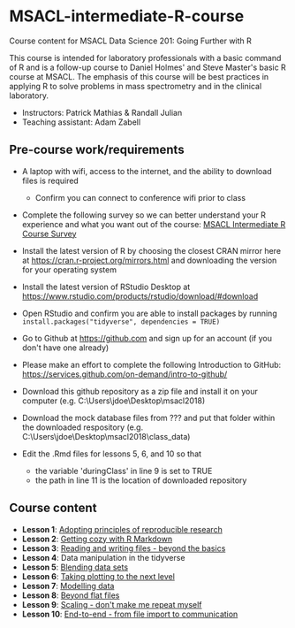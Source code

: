 # MSACL-intermediate-R-course
Course content for MSACL Data Science 201: Going Further with R

This course is intended for laboratory professionals with a basic command of R and is a follow-up course to Daniel Holmes' and Steve Master's basic R course at MSACL. The emphasis of this course will be best practices in applying R to solve problems in mass spectrometry and in the clinical laboratory.

- Instructors: Patrick Mathias & Randall Julian
- Teaching assistant: Adam Zabell

## Pre-course work/requirements

- A laptop with wifi, access to the internet, and the ability to download files is required
  - Confirm you can connect to conference wifi prior to class
- Complete the following survey so we can better understand your R experience and what you want out of the course: [MSACL Intermediate R Course Survey](https://goo.gl/forms/3D2RNAb5wkdbZnPd2)
- Install the latest version of R by choosing the closest CRAN mirror here at https://cran.r-project.org/mirrors.html and downloading the version for your operating system
- Install the latest version of RStudio Desktop at https://www.rstudio.com/products/rstudio/download/#download 
- Open RStudio and confirm you are able to install packages by running `install.packages("tidyverse", dependencies = TRUE)`
- Go to Github at https://github.com and sign up for an account (if you don't have one already)

- Please make an effort to complete the following Introduction to GitHub: https://services.github.com/on-demand/intro-to-github/
- Download this github repository as a zip file and install it on your computer (e.g. C:\Users\jdoe\Desktop\msacl2018)
- Download the mock database files from ??? and put that folder within the downloaded respository (e.g. C:\Users\jdoe\Desktop\msacl2018\class_data)
- Edit the .Rmd files for lessons 5, 6, and 10 so that
  - the variable 'duringClass' in line 9 is set to TRUE
  - the path in line 11 is the location of downloaded repository

## Course content

- **Lesson 1**: [Adopting principles of reproducible research](lesson1/lesson1.Rmd)
- **Lesson 2**: [Getting cozy with R Markdown](lesson2/lesson2.Rmd)
- **Lesson 3**: [Reading and writing files - beyond the basics](lesson3/lesson3.Rmd)
- **Lesson 4**: Data manipulation in the tidyverse
- **Lesson 5**: [Blending data sets](lesson5/lesson5.Rmd)
- **Lesson 6**: [Taking plotting to the next level](lesson6/lesson6.Rmd)
- **Lesson 7**: [Modelling data](lesson7/lesson7.Rmd)
- **Lesson 8**: [Beyond flat files](lesson8/lesson8.Rmd)
- **Lesson 9**: [Scaling - don't make me repeat myself](lesson9/lesson9.Rmd)
- **Lesson 10**: [End-to-end - from file import to communication](lesson10/lesson10.Rmd)
